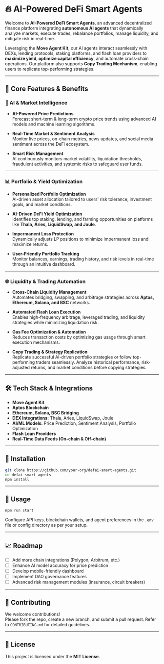 # 🔥 AI-Powered DeFi Smart Agents

Welcome to **AI-Powered DeFi Smart Agents**, an advanced decentralized finance platform integrating **autonomous AI agents** that dynamically analyze markets, execute trades, rebalance portfolios, manage liquidity, and mitigate risk in real-time.

Leveraging the **Move Agent Kit**, our AI agents interact seamlessly with DEXs, lending protocols, staking platforms, and flash loan providers to **maximize yield, optimize capital efficiency**, and automate cross-chain operations. Our platform also supports **Copy Trading Mechanism**, enabling users to replicate top-performing strategies.

---

## 🚀 Core Features & Benefits

### 🌟 AI & Market Intelligence
- **AI-Powered Price Predictions**  
  Forecast short-term & long-term crypto price trends using advanced AI models and machine learning algorithms.
  
- **Real-Time Market & Sentiment Analysis**  
  Monitor live prices, on-chain metrics, news updates, and social media sentiment across the DeFi ecosystem.

- **Smart Risk Management**  
  AI continuously monitors market volatility, liquidation thresholds, fraudulent activities, and systemic risks to safeguard user funds.

---

### 📊 Portfolio & Yield Optimization
- **Personalized Portfolio Optimization**  
  AI-driven asset allocation tailored to users' risk tolerance, investment goals, and market conditions.

- **AI-Driven DeFi Yield Optimization**  
  Identifies top staking, lending, and farming opportunities on platforms like **Thala, Aries, LiquidSwap, and Joule**.

- **Impermanent Loss Protection**  
  Dynamically adjusts LP positions to minimize impermanent loss and maximize returns.

- **User-Friendly Portfolio Tracking**  
  Monitor balances, earnings, trading history, and risk levels in real-time through an intuitive dashboard.

---

### 🌐 Liquidity & Trading Automation
- **Cross-Chain Liquidity Management**  
  Automates bridging, swapping, and arbitrage strategies across **Aptos, Ethereum, Solana, and BSC** networks.

- **Automated Flash Loan Execution**  
  Enables high-frequency arbitrage, leveraged trading, and liquidity strategies while minimizing liquidation risk.

- **Gas Fee Optimization & Automation**  
  Reduces transaction costs by optimizing gas usage through smart execution mechanisms.

- **Copy Trading & Strategy Replication**  
  Replicate successful AI-driven portfolio strategies or follow top-performing traders seamlessly. Analyze historical performance, risk-adjusted returns, and market conditions before copying strategies.

---

## 🛠️ Tech Stack & Integrations

- **Move Agent Kit**
- **Aptos Blockchain**
- **Ethereum, Solana, BSC Bridging**
- **DEX Integrations:** Thala, Aries, LiquidSwap, Joule
- **AI/ML Models:** Price Prediction, Sentiment Analysis, Portfolio Optimization
- **Flash Loan Providers**
- **Real-Time Data Feeds (On-chain & Off-chain)**

---

## 📂 Installation

```bash
git clone https://github.com/your-org/defai-smart-agents.git
cd defai-smart-agents
npm install
```

---

## 🚀 Usage

```bash
npm run start
```

Configure API keys, blockchain wallets, and agent preferences in the `.env` file or config directory as per your setup.

---

## 📈 Roadmap

- [ ] Add more chain integrations (Polygon, Arbitrum, etc.)
- [ ] Enhance AI model accuracy for price prediction
- [ ] Develop mobile-friendly dashboard
- [ ] Implement DAO governance features
- [ ] Advanced risk management modules (insurance, circuit breakers)

---

## 🤝 Contributing

We welcome contributions!  
Please fork the repo, create a new branch, and submit a pull request. Refer to `CONTRIBUTING.md` for detailed guidelines.

---

## 📜 License

This project is licensed under the **MIT License**.
